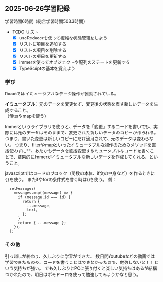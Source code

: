 ## 2025-06-26学習記録
学習時間6時間（総合学習時間503.3時間）

  - TODO リスト
    - [x] useReducerを使って複雑な状態管理をしよう
    - [x] リストに項目を追加する
    - [x] リストの項目を削除する
    - [x] リストの項目を更新する
    - [x] immerを使ってオブジェクトや配列のステートを更新する
    - [x] TypeScriptの基本を覚えよう

### 学び
Reactではイミュータブルなデータ操作が推奨されている。

**イミュータブル**：元のデータを変更せず、変更後の状態を表す新しいデータを生成すること。  
（filterやmapを使う）

Immerというライブラリを使うと、データを「変更」するコードを書いても、実際には元のデータはそのままで、変更された新しいデータのコピーが作られる。つまり、書いた変更は新しいコピーにだけ適用されて、元のデータは変わらない。
つまり、filterやmapといったイミュータブルな操作のためのメソッドを直接使わずに**、あたかもデータを直接変更するミュータブルなコードを書くことで、結果的にImmerがイミュータブルな新しいデータを作成してくれる、ということ。

javascriptではコードのブロック（関数の本体、if文の中身など）を作るときに``{}``を使う。
またifやforの条件式を書く時は()を使う。
例：
```
  setMessages(
    messages.map((message) => {
      if (message.id === id) {
        return {
          ...message,
          text,
        };
      }
      return { ...message };
    }),
  );
```

### その他
引っ越しが終わり、久しぶりに学習ができた。
数日間Youtubeなどの動画では学習できたものの、コードを書くことはできなかったので、勉強しないと！！という気持ちが強い。
でも久しぶりにPCに張り付くと楽しい気持ちはあるが結構つかれたので、明日はポモドーロを使って勉強してみようかなと思う。
